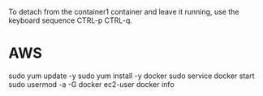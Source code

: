 
To detach from the container1 container and leave it running, use the keyboard sequence CTRL-p CTRL-q.


# AWS
sudo yum update -y
sudo yum install -y docker
sudo service docker start
sudo usermod -a -G docker ec2-user
docker info
